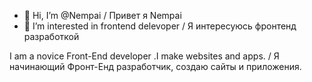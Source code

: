 - 👋 Hi, I’m @Nempai / Привет я Nempai
- 👀 I’m interested in frontend delevoper / Я интересуюсь фронтенд разработкой

 I am a novice Front-End developer .I make websites and apps. / Я начинающий Фронт-Енд разработчик, создаю сайты и приложения.
